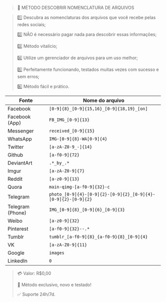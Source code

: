 > 📂 MÉTODO DESCOBRIR NOMENCLATURA DE ARQUIVOS

> 1️⃣ Descubra as nomenclaturas dos arquivos que você recebe pelas redes sociais;
>
> 2️⃣ NÃO é necessário pagar nada para descobrir essas informações;
>
> 3️⃣ Método vitalício;
>
> 4️⃣ Utilize um gerenciador de arquivos para um uso melhor;
>
> 5️⃣ Perfeitamente funcionando, testados muitas vezes com sucesso e sem erros;
>
> 6️⃣ Método fácil e prático.

|Fonte|Nome do arquivo|
|------|--------|
|Facebook|`[0-9]{8}_[0-9]{15,16}_[0-9]{18,19}_[on]`|
|Facebook (App)|`FB_IMG_[0-9]{13}`|
|Messenger|`received_[0-9]{15}`|
|WhatsApp|`IMG-[0-9]{8}-WA[0-9]{4}`|
|Twitter|`[a-zA-Z0-9_-]{14}`|
|Github|`[a-f0-9]{72}`|
|DeviantArt|`.*_by_.*`|
|Imgur|`[a-zA-Z0-9]{7}`|
|Reddit|`[a-z0-9]{13}`|
|Quora|`main-qimg-[a-f0-9]{32}-c`|
|Telegram|`photo_[0-9]{4}-[0-9]{2}-[0-9]{2}_[0-9]{4}-[0-9]{2}-[0-9]{2}`|
|Telegram (Phone)|`IMG_[0-9]{8}_[0-9]{6}_[0-9]{3}`|
|Weibo|`[a-z0-9]{32}`|
|Pinterest|`[a-f0-9]{32}--.*`|
|Tumblr|`tumblr_[a-f0-9]{8}_{a-f0-9}{8}_[0-9]{4}`|
|VK|`[a-zA-Z0-9]{11}`|
|Google|`images`|
|LinkedIn|`0`|

> 💳 Valor: R$0,00
>
> 🌟 Método exclusivo, novo e testado!
>
> ✅ Suporte 24h/7d.
